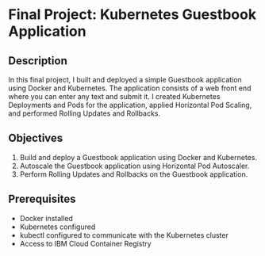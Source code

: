 # Final Project: Kubernetes Guestbook Application

## Description

In this final project, I built and deployed a simple Guestbook application using Docker and Kubernetes. The application consists of a web front end where you can enter any text and submit it. I created Kubernetes Deployments and Pods for the application, applied Horizontal Pod Scaling, and performed Rolling Updates and Rollbacks.

## Objectives

1. Build and deploy a Guestbook application using Docker and Kubernetes.
2. Autoscale the Guestbook application using Horizontal Pod Autoscaler.
3. Perform Rolling Updates and Rollbacks on the Guestbook application.

## Prerequisites

- Docker installed
- Kubernetes configured
- kubectl configured to communicate with the Kubernetes cluster
- Access to IBM Cloud Container Registry

